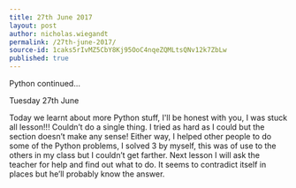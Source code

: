 ```yaml
---
title: 27th June 2017
layout: post
author: nicholas.wiegandt
permalink: /27th-june-2017/
source-id: 1caks5rIvMZ5CbY8Kj95OoC4nqeZQMLtsQNv12k7ZbLw
published: true
---
```

Python continued…

Tuesday 27th June

Today we learnt about more Python stuff, I'll be honest with you, I was stuck all lesson!!! Couldn’t do a single thing. I tried as hard as I could but the section doesn’t make any sense! Either way, I helped other people to do some of the Python problems, I solved 3 by myself, this was of use to the others in my class but I couldn’t get farther. Next lesson I will ask the teacher for help and find out what to do. It seems to contradict itself in places but he’ll probably know the answer.

